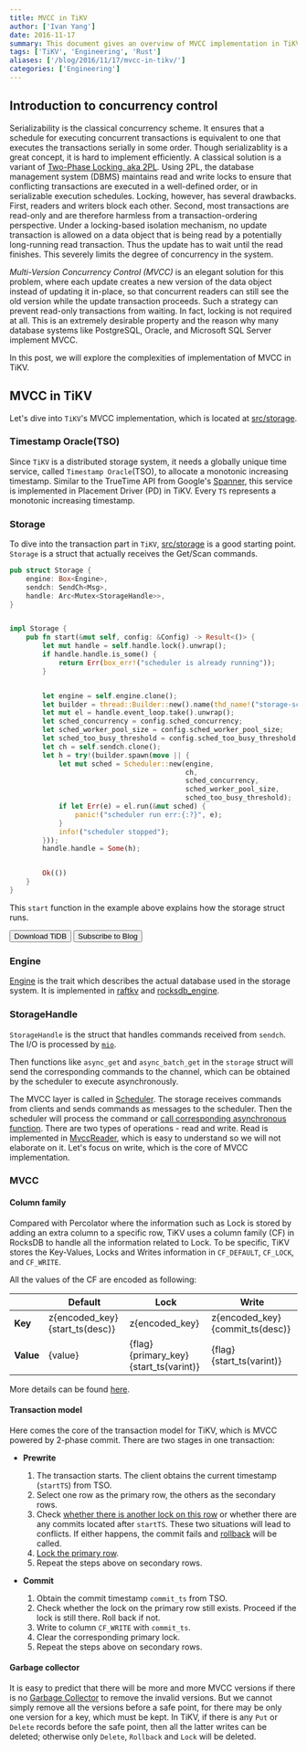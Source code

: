 ```yaml
---
title: MVCC in TiKV
author: ['Ivan Yang']
date: 2016-11-17
summary: This document gives an overview of MVCC implementation in TiKV.
tags: ['TiKV', 'Engineering', 'Rust']
aliases: ['/blog/2016/11/17/mvcc-in-tikv/']
categories: ['Engineering']
---
```


## Introduction to concurrency control

Serializability is the classical concurrency scheme. It ensures that a schedule for executing concurrent transactions is equivalent to one that executes the transactions serially in some order. Though serializablity is a great concept, it is hard to implement efficiently. A classical solution is a variant of [Two-Phase Locking, aka 2PL](https://en.wikipedia.org/wiki/Two-phase_locking). Using 2PL, the database management system (DBMS) maintains read and write locks to ensure that conflicting transactions are executed in a well-defined order, or in serializable execution schedules. Locking, however, has several drawbacks. First, readers and writers block each other. Second, most transactions are read-only and are therefore harmless from a transaction-ordering perspective. Under a locking-based isolation mechanism, no update transaction is allowed on a data object that is being read by a potentially long-running read transaction. Thus the update has to wait until the read finishes. This severely limits the degree of concurrency in the system.

*Multi-Version Concurrency Control (MVCC)* is an elegant solution for this problem, where each update creates a new version of the data object instead of updating it in-place, so that concurrent readers can still see the old version while the update transaction proceeds. Such a strategy can prevent read-only transactions from waiting. In fact, locking is not required at all. This is an extremely desirable property and the reason why many database systems like PostgreSQL, Oracle, and Microsoft SQL Server implement MVCC.

In this post, we will explore the complexities of implementation of MVCC in TiKV.

## MVCC in TiKV

Let's dive into `TiKV`'s MVCC implementation, which is located at [src/storage](https://github.com/tikv/tikv/blob/1050931de5d9b47423f997d6fc456bd05bd234a7/src/storage/mod.rs).

### Timestamp Oracle(TSO)

Since `TiKV` is a distributed storage system, it needs a globally unique time service, called `Timestamp Oracle`(TSO), to allocate a monotonic increasing timestamp. Similar to the TrueTime API from Google's [Spanner](http://static.googleusercontent.com/media/research.google.com/en//archive/spanner-osdi2012.pdf), this service is implemented in Placement Driver (PD) in TiKV. Every `TS` represents a monotonic increasing timestamp.

### Storage

To dive into the transaction part in `TiKV`, [src/storage](https://github.com/tikv/tikv/blob/1050931de5d9b47423f997d6fc456bd05bd234a7/src/storage) is a good starting point. `Storage` is a struct that actually receives the Get/Scan commands.

```rust
pub struct Storage {
    engine: Box<Engine>,
    sendch: SendCh<Msg>,
    handle: Arc<Mutex<StorageHandle>>,
}


impl Storage {
    pub fn start(&mut self, config: &Config) -> Result<()> {
        let mut handle = self.handle.lock().unwrap();
        if handle.handle.is_some() {
            return Err(box_err!("scheduler is already running"));
        }


        let engine = self.engine.clone();
        let builder = thread::Builder::new().name(thd_name!("storage-scheduler"));
        let mut el = handle.event_loop.take().unwrap();
        let sched_concurrency = config.sched_concurrency;
        let sched_worker_pool_size = config.sched_worker_pool_size;
        let sched_too_busy_threshold = config.sched_too_busy_threshold;
        let ch = self.sendch.clone();
        let h = try!(builder.spawn(move || {
            let mut sched = Scheduler::new(engine,
                                           ch,
                                           sched_concurrency,
                                           sched_worker_pool_size,
                                           sched_too_busy_threshold);
            if let Err(e) = el.run(&mut sched) {
                panic!("scheduler run err:{:?}", e);
            }
            info!("scheduler stopped");
        }));
        handle.handle = Some(h);


        Ok(())
    }
}
```

This `start` function in the example above explains how the storage struct runs.

<div class="trackable-btns">
    <a href="/download" onclick="trackViews('MVCC in TiKV', 'download-tidb-btn-middle')"><button>Download TiDB</button></a>
    <a href="https://share.hsforms.com/1e2W03wLJQQKPd1d9rCbj_Q2npzm" onclick="trackViews('MVCC in TiKV', 'subscribe-blog-btn-middle')"><button>Subscribe to Blog</button></a>
</div>

### Engine

[Engine](https://github.com/pingcap/tikv/blob/1050931de5d9b47423f997d6fc456bd05bd234a7/src/storage/engine/mod.rs#L44) is the trait which describes the actual database used in the storage system. It is implemented in [raftkv](https://github.com/pingcap/tikv/blob/1050931de5d9b47423f997d6fc456bd05bd234a7/src/storage/engine/raftkv.rs#L91) and [rocksdb_engine](https://github.com/tikv/tikv/blob/1050931de5d9b47423f997d6fc456bd05bd234a7/src/storage/engine/rocksdb.rs#L137).

### StorageHandle

`StorageHandle` is the struct that handles commands received from `sendch`. The I/O is processed by [`mio`](https://github.com/carllerche/mio).

Then functions like `async_get` and `async_batch_get` in the `storage` struct will send the corresponding commands to the channel, which can be obtained by the scheduler to execute asynchronously.

The MVCC layer is called in [Scheduler](https://github.com/pingcap/tikv/blob/1050931de5d9b47423f997d6fc456bd05bd234a7/src/storage/txn/scheduler.rs#L763).
The storage receives commands from clients and sends commands as messages to the scheduler. Then the scheduler will process the command or [call corresponding asynchronous function](https://github.com/pingcap/tikv/blob/1050931de5d9b47423f997d6fc456bd05bd234a7/src/storage/txn/scheduler.rs#L643). There are two types of operations - read and write. Read is implemented in [MvccReader](https://github.com/tikv/tikv/blob/1050931de5d9b47423f997d6fc456bd05bd234a7/src/storage/mvcc/reader.rs#L20), which is easy to understand so we will not elaborate on it. Let's focus on write, which is the core of MVCC implementation.

### MVCC

#### Column family

Compared with Percolator where the information such as Lock is stored by adding an extra column to a specific row, TiKV uses a column family (CF) in RocksDB to handle all the information related to Lock. To be specific, TiKV stores the Key-Values, Locks and Writes information in `CF_DEFAULT`, `CF_LOCK`, and `CF_WRITE`.

All the values of the CF are encoded as following:

| | Default | Lock | Write |
| --- | --- | --- | --- |
| **Key** | z{encoded_key}{start_ts(desc)} | z{encoded_key} | z{encoded_key}{commit_ts(desc)} |
| **Value** | {value} | {flag}{primary_key}{start_ts(varint)} | {flag}{start_ts(varint)} |

More details can be found [here](https://github.com/pingcap/tikv/issues/1077).

#### Transaction model

Here comes the core of the transaction model for TiKV, which is MVCC powered by 2-phase commit. There are two stages in one transaction:

- **Prewrite**

  1. The transaction starts. The client obtains the current timestamp (`startTS`) from TSO.
  2. Select one row as the primary row, the others as the secondary rows.
  3. Check [whether there is another lock on this row](https://github.com/pingcap/tikv/blob/1050931de5d9b47423f997d6fc456bd05bd234a7/src/storage/mvcc/txn.rs#L71) or whether there are any commits located after `startTS`. These two situations will lead to conflicts. If either happens, the commit fails and [rollback](https://github.com/pingcap/tikv/blob/1050931de5d9b47423f997d6fc456bd05bd234a7/src/storage/mvcc/txn.rs#L115) will be called.
  4. [Lock the primary row](https://github.com/pingcap/tikv/blob/1050931de5d9b47423f997d6fc456bd05bd234a7/src/storage/mvcc/txn.rs#L80).
  5. Repeat the steps above on secondary rows.

- **Commit**

  1. Obtain the commit timestamp `commit_ts` from TSO.
  2. Check whether the lock on the primary row still exists. Proceed if the lock is still there. Roll back if not.
  3. Write to column `CF_WRITE` with `commit_ts`.
  4. Clear the corresponding primary lock.
  5. Repeat the steps above on secondary rows.

#### Garbage collector

It is easy to predict that there will be more and more MVCC versions if there is no [Garbage Collector](https://github.com/pingcap/tikv/blob/1050931de5d9b47423f997d6fc456bd05bd234a7/src/storage/mvcc/txn.rs#L143) to remove the invalid versions. But we cannot simply remove all the versions before a safe point, for there may be only one version for a key, which must be kept. In TiKV, if there is any `Put` or `Delete` records before the safe point, then all the latter writes can be deleted; otherwise only `Delete`, `Rollback` and `Lock` will be deleted.
